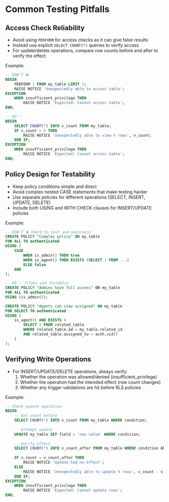 # Common Testing Pitfalls

## Access Check Reliability
- Avoid using `PERFORM` for access checks as it can give false results
- Instead use explicit `SELECT COUNT(*)` queries to verify access
- For update/delete operations, compare row counts before and after to verify the effect

Example:
```sql
-- DON'T ❌
BEGIN
    PERFORM 1 FROM my_table LIMIT 1;
    RAISE NOTICE 'Unexpectedly able to access table';
EXCEPTION
    WHEN insufficient_privilege THEN
        RAISE NOTICE 'Expected: Cannot access table';
END;

-- DO ✅
BEGIN
    SELECT COUNT(*) INTO v_count FROM my_table;
    IF v_count > 0 THEN
        RAISE NOTICE 'Unexpectedly able to view % rows', v_count;
    END IF;
EXCEPTION
    WHEN insufficient_privilege THEN
        RAISE NOTICE 'Expected: Cannot access table';
END;
```

## Policy Design for Testability
- Keep policy conditions simple and direct
- Avoid complex nested CASE statements that make testing harder
- Use separate policies for different operations (SELECT, INSERT, UPDATE, DELETE)
- Include both USING and WITH CHECK clauses for INSERT/UPDATE policies

Example:
```sql
-- DON'T ❌ (Hard to test and maintain)
CREATE POLICY "Complex policy" ON my_table
FOR ALL TO authenticated
USING (
    CASE 
        WHEN is_admin() THEN true
        WHEN is_agent() THEN EXISTS (SELECT 1 FROM ...)
        ELSE false
    END
);

-- DO ✅ (Clear and testable)
CREATE POLICY "Admins have full access" ON my_table
FOR ALL TO authenticated
USING (is_admin());

CREATE POLICY "Agents can view assigned" ON my_table
FOR SELECT TO authenticated
USING (
    is_agent() AND EXISTS (
        SELECT 1 FROM related_table
        WHERE related_table.id = my_table.related_id
        AND related_table.assigned_to = auth.uid()
    )
);
```

## Verifying Write Operations
- For INSERT/UPDATE/DELETE operations, always verify:
  1. Whether the operation was allowed/denied (insufficient_privilege)
  2. Whether the operation had the intended effect (row count changes)
  3. Whether any trigger validations are hit before RLS policies

Example:
```sql
-- Check update operation
BEGIN
    -- Get count before
    SELECT COUNT(*) INTO v_count FROM my_table WHERE condition;
    
    -- Attempt update
    UPDATE my_table SET field = 'new value' WHERE condition;
    
    -- Verify effect
    SELECT COUNT(*) INTO v_count_after FROM my_table WHERE condition AND field = 'new value';
    
    IF v_count = v_count_after THEN
        RAISE NOTICE 'Update had no effect';
    ELSE
        RAISE NOTICE 'Unexpectedly able to update % rows', v_count - v_count_after;
    END IF;
EXCEPTION
    WHEN insufficient_privilege THEN
        RAISE NOTICE 'Expected: Cannot update rows';
END;
``` 